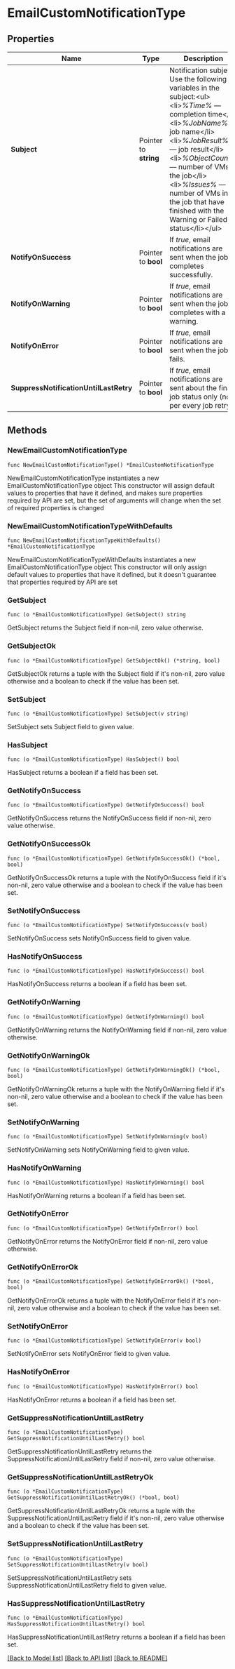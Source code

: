 # EmailCustomNotificationType

## Properties

Name | Type | Description | Notes
------------ | ------------- | ------------- | -------------
**Subject** | Pointer to **string** | Notification subject. Use the following variables in the subject:&lt;ul&gt; &lt;li&gt;*%Time%* — completion time&lt;/li&gt; &lt;li&gt;*%JobName%* — job name&lt;/li&gt; &lt;li&gt;*%JobResult%* — job result&lt;/li&gt; &lt;li&gt;*%ObjectCount%* — number of VMs in the job&lt;/li&gt; &lt;li&gt;*%Issues%* — number of VMs in the job that have finished with the Warning or Failed status&lt;/li&gt;&lt;/ul&gt; | [optional] 
**NotifyOnSuccess** | Pointer to **bool** | If *true*, email notifications are sent when the job completes successfully. | [optional] 
**NotifyOnWarning** | Pointer to **bool** | If *true*, email notifications are sent when the job completes with a warning. | [optional] 
**NotifyOnError** | Pointer to **bool** | If *true*, email notifications are sent when the job fails. | [optional] 
**SuppressNotificationUntilLastRetry** | Pointer to **bool** | If *true*, email notifications are sent about the final job status only (not per every job retry). | [optional] 

## Methods

### NewEmailCustomNotificationType

`func NewEmailCustomNotificationType() *EmailCustomNotificationType`

NewEmailCustomNotificationType instantiates a new EmailCustomNotificationType object
This constructor will assign default values to properties that have it defined,
and makes sure properties required by API are set, but the set of arguments
will change when the set of required properties is changed

### NewEmailCustomNotificationTypeWithDefaults

`func NewEmailCustomNotificationTypeWithDefaults() *EmailCustomNotificationType`

NewEmailCustomNotificationTypeWithDefaults instantiates a new EmailCustomNotificationType object
This constructor will only assign default values to properties that have it defined,
but it doesn't guarantee that properties required by API are set

### GetSubject

`func (o *EmailCustomNotificationType) GetSubject() string`

GetSubject returns the Subject field if non-nil, zero value otherwise.

### GetSubjectOk

`func (o *EmailCustomNotificationType) GetSubjectOk() (*string, bool)`

GetSubjectOk returns a tuple with the Subject field if it's non-nil, zero value otherwise
and a boolean to check if the value has been set.

### SetSubject

`func (o *EmailCustomNotificationType) SetSubject(v string)`

SetSubject sets Subject field to given value.

### HasSubject

`func (o *EmailCustomNotificationType) HasSubject() bool`

HasSubject returns a boolean if a field has been set.

### GetNotifyOnSuccess

`func (o *EmailCustomNotificationType) GetNotifyOnSuccess() bool`

GetNotifyOnSuccess returns the NotifyOnSuccess field if non-nil, zero value otherwise.

### GetNotifyOnSuccessOk

`func (o *EmailCustomNotificationType) GetNotifyOnSuccessOk() (*bool, bool)`

GetNotifyOnSuccessOk returns a tuple with the NotifyOnSuccess field if it's non-nil, zero value otherwise
and a boolean to check if the value has been set.

### SetNotifyOnSuccess

`func (o *EmailCustomNotificationType) SetNotifyOnSuccess(v bool)`

SetNotifyOnSuccess sets NotifyOnSuccess field to given value.

### HasNotifyOnSuccess

`func (o *EmailCustomNotificationType) HasNotifyOnSuccess() bool`

HasNotifyOnSuccess returns a boolean if a field has been set.

### GetNotifyOnWarning

`func (o *EmailCustomNotificationType) GetNotifyOnWarning() bool`

GetNotifyOnWarning returns the NotifyOnWarning field if non-nil, zero value otherwise.

### GetNotifyOnWarningOk

`func (o *EmailCustomNotificationType) GetNotifyOnWarningOk() (*bool, bool)`

GetNotifyOnWarningOk returns a tuple with the NotifyOnWarning field if it's non-nil, zero value otherwise
and a boolean to check if the value has been set.

### SetNotifyOnWarning

`func (o *EmailCustomNotificationType) SetNotifyOnWarning(v bool)`

SetNotifyOnWarning sets NotifyOnWarning field to given value.

### HasNotifyOnWarning

`func (o *EmailCustomNotificationType) HasNotifyOnWarning() bool`

HasNotifyOnWarning returns a boolean if a field has been set.

### GetNotifyOnError

`func (o *EmailCustomNotificationType) GetNotifyOnError() bool`

GetNotifyOnError returns the NotifyOnError field if non-nil, zero value otherwise.

### GetNotifyOnErrorOk

`func (o *EmailCustomNotificationType) GetNotifyOnErrorOk() (*bool, bool)`

GetNotifyOnErrorOk returns a tuple with the NotifyOnError field if it's non-nil, zero value otherwise
and a boolean to check if the value has been set.

### SetNotifyOnError

`func (o *EmailCustomNotificationType) SetNotifyOnError(v bool)`

SetNotifyOnError sets NotifyOnError field to given value.

### HasNotifyOnError

`func (o *EmailCustomNotificationType) HasNotifyOnError() bool`

HasNotifyOnError returns a boolean if a field has been set.

### GetSuppressNotificationUntilLastRetry

`func (o *EmailCustomNotificationType) GetSuppressNotificationUntilLastRetry() bool`

GetSuppressNotificationUntilLastRetry returns the SuppressNotificationUntilLastRetry field if non-nil, zero value otherwise.

### GetSuppressNotificationUntilLastRetryOk

`func (o *EmailCustomNotificationType) GetSuppressNotificationUntilLastRetryOk() (*bool, bool)`

GetSuppressNotificationUntilLastRetryOk returns a tuple with the SuppressNotificationUntilLastRetry field if it's non-nil, zero value otherwise
and a boolean to check if the value has been set.

### SetSuppressNotificationUntilLastRetry

`func (o *EmailCustomNotificationType) SetSuppressNotificationUntilLastRetry(v bool)`

SetSuppressNotificationUntilLastRetry sets SuppressNotificationUntilLastRetry field to given value.

### HasSuppressNotificationUntilLastRetry

`func (o *EmailCustomNotificationType) HasSuppressNotificationUntilLastRetry() bool`

HasSuppressNotificationUntilLastRetry returns a boolean if a field has been set.


[[Back to Model list]](../README.md#documentation-for-models) [[Back to API list]](../README.md#documentation-for-api-endpoints) [[Back to README]](../README.md)


